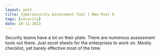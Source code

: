 ```yaml
---
layout: post
title: Cybersecurity Assessment Tool | New Post 9
tags: [security]
date: 10-11-2023
---
```

Security teams have a lot on their plate. There are numerous assessment tools out there. Just excel sheets for the enterprises to work on. Mostly checklist, yet barely effective most of the time.

